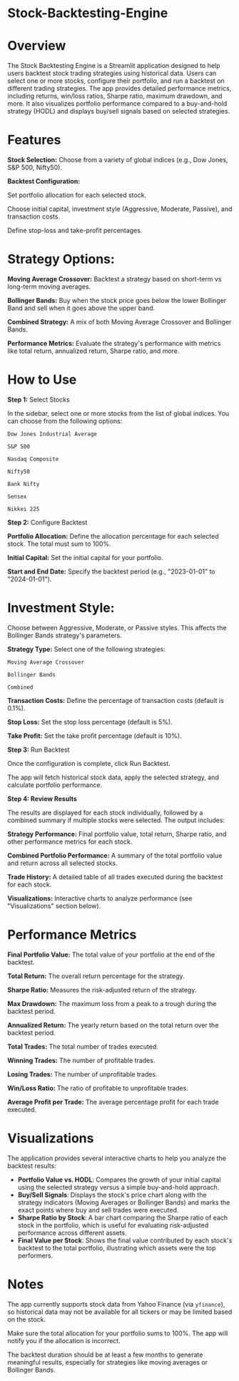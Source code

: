 # Stock-Backtesting-Engine
# Overview
The Stock Backtesting Engine is a Streamlit application designed to help users backtest stock trading strategies using historical data. Users can select one or more stocks, configure their portfolio, and run a backtest on different trading strategies. The app provides detailed performance metrics, including returns, win/loss ratios, Sharpe ratio, maximum drawdown, and more. It also visualizes portfolio performance compared to a buy-and-hold strategy (HODL) and displays buy/sell signals based on selected strategies.

# Features
**Stock Selection:** Choose from a variety of global indices (e.g., Dow Jones, S&P 500, Nifty50).


**Backtest Configuration:**

Set portfolio allocation for each selected stock.

Choose initial capital, investment style (Aggressive, Moderate, Passive), and transaction costs.

Define stop-loss and take-profit percentages.


# **Strategy Options:**


**Moving Average Crossover:** Backtest a strategy based on short-term vs long-term moving averages.

**Bollinger Bands:** Buy when the stock price goes below the lower Bollinger Band and sell when it goes above the upper band.

**Combined Strategy:** A mix of both Moving Average Crossover and Bollinger Bands.

**Performance Metrics:** Evaluate the strategy's performance with metrics like total return, annualized return, Sharpe ratio, and more.

# How to Use
**Step 1:** Select Stocks

In the sidebar, select one or more stocks from the list of global indices.
You can choose from the following options:

    Dow Jones Industrial Average
    
    S&P 500
    
    Nasdaq Composite
    
    Nifty50
    
    Bank Nifty
    
    Sensex
    
    Nikkei 225


**Step 2:**
Configure Backtest

**Portfolio Allocation:** Define the allocation percentage for each selected stock. The total must sum to 100%.

**Initial Capital:** Set the initial capital for your portfolio.

**Start and End Date:** Specify the backtest period (e.g., "2023-01-01" to "2024-01-01").


# Investment Style: 

Choose between Aggressive, Moderate, or Passive styles. This affects the Bollinger Bands strategy's parameters.

**Strategy Type:** Select one of the following strategies:

    Moving Average Crossover
        
    Bollinger Bands
        
    Combined

**Transaction Costs:** Define the percentage of transaction costs (default is 0.1%).

**Stop Loss:** Set the stop loss percentage (default is 5%).

**Take Profit:** Set the take profit percentage (default is 10%).


**Step 3:** Run Backtest

Once the configuration is complete, click Run Backtest.

The app will fetch historical stock data, apply the selected strategy, and calculate portfolio performance.


**Step 4: Review Results**

The results are displayed for each stock individually, followed by a combined summary if multiple stocks were selected. The output includes:

**Strategy Performance:** Final portfolio value, total return, Sharpe ratio, and other performance metrics for each stock.

**Combined Portfolio Performance:** A summary of the total portfolio value and return across all selected stocks.

**Trade History:** A detailed table of all trades executed during the backtest for each stock.

**Visualizations:** Interactive charts to analyze performance (see "Visualizations" section below).

# Performance Metrics

**Final Portfolio Value:** The total value of your portfolio at the end of the backtest.

**Total Return:** The overall return percentage for the strategy.

**Sharpe Ratio:** Measures the risk-adjusted return of the strategy.

**Max Drawdown:** The maximum loss from a peak to a trough during the backtest period.

**Annualized Return:** The yearly return based on the total return over the backtest period.

**Total Trades:** The total number of trades executed.

**Winning Trades:** The number of profitable trades.

**Losing Trades:** The number of unprofitable trades.

**Win/Loss Ratio:** The ratio of profitable to unprofitable trades.

**Average Profit per Trade:** The average percentage profit for each trade executed.

# Visualizations

The application provides several interactive charts to help you analyze the backtest results:

- **Portfolio Value vs. HODL**: Compares the growth of your initial capital using the selected strategy versus a simple buy-and-hold approach.
- **Buy/Sell Signals**: Displays the stock's price chart along with the strategy indicators (Moving Averages or Bollinger Bands) and marks the exact points where buy and sell trades were executed.
- **Sharpe Ratio by Stock**: A bar chart comparing the Sharpe ratio of each stock in the portfolio, which is useful for evaluating risk-adjusted performance across different assets.
- **Final Value per Stock**: Shows the final value contributed by each stock's backtest to the total portfolio, illustrating which assets were the top performers.

# Notes

The app currently supports stock data from Yahoo Finance (via `yfinance`), so historical data may not be available for all tickers or may be limited based on the stock.

Make sure the total allocation for your portfolio sums to 100%. The app will notify you if the allocation is incorrect.

The backtest duration should be at least a few months to generate meaningful results, especially for strategies like moving averages or Bollinger Bands.

